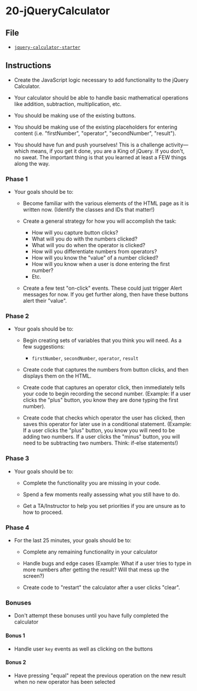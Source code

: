# 20-jQueryCalculator

## File

- [`jquery-calculator-starter`](Unsolved/jquery-calculator.html)

## Instructions

- Create the JavaScript logic necessary to add functionality to the jQuery Calculator.

- Your calculator should be able to handle basic mathematical operations like addition, subtraction, multiplication, etc.

- You should be making use of the existing buttons.

- You should be making use of the existing placeholders for entering content (i.e. "firstNumber", "operator", "secondNumber", "result").

- You should have fun and push yourselves! This is a challenge activity—which means, if you get it done, you are a King of jQuery. If you don't, no sweat. The important thing is that you learned at least a FEW things along the way.

### Phase 1

- Your goals should be to:

  - Become familiar with the various elements of the HTML page as it is written now. (Identify the classes and IDs that matter!)

  - Create a general strategy for how you will accomplish the task:

    - How will you capture button clicks?
    - What will you do with the numbers clicked?
    - What will you do when the operator is clicked?
    - How will you differentiate numbers from operators?
    - How will you know the "value" of a number clicked?
    - How will you know when a user is done entering the first number?
    - Etc.

  - Create a few test "on-click" events. These could just trigger Alert messages for now. If you get further along, then have these buttons alert their "value".

### Phase 2

- Your goals should be to:

  - Begin creating sets of variables that you think you will need. As a few suggestions:

    - `firstNumber`, `secondNumber`, `operator`, `result`

  - Create code that captures the numbers from button clicks, and then displays them on the HTML.

  - Create code that captures an operator click, then immediately tells your code to begin recording the second number. (Example: If a user clicks the "plus" button, you know they are done typing the first number).

  - Create code that checks which operator the user has clicked, then saves this operator for later use in a conditional statement. (Example: If a user clicks the "plus" button, you know you will need to be adding two numbers. If a user clicks the "minus" button, you will need to be subtracting two numbers. Think: if-else statements!)

### Phase 3

- Your goals should be to:

  - Complete the functionality you are missing in your code.

  - Spend a few moments really assessing what you still have to do.

  - Get a TA/Instructor to help you set priorities if you are unsure as to how to proceed.

### Phase 4

- For the last 25 minutes, your goals should be to:

  - Complete any remaining functionality in your calculator

  - Handle bugs and edge cases (Example: What if a user tries to type in more numbers after getting the result? Will that mess up the screen?)

  - Create code to "restart" the calculator after a user clicks "clear".

### Bonuses

- Don't attempt these bonuses until you have fully completed the calculator

#### Bonus 1

- Handle user `key` events as well as clicking on the buttons

#### Bonus 2

- Have pressing "equal" repeat the previous operation on the new result when no new operator has been selected
